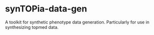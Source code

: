 # synTOPia-data-gen
A toolkit for synthetic phenotype data generation. Particularly for use in synthesizing topmed data. 
